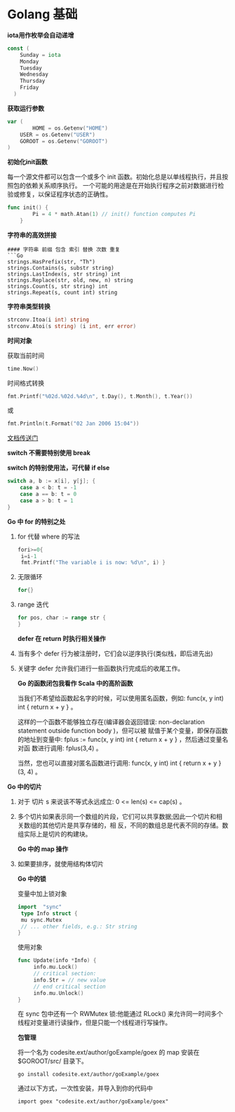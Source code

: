 # Golang 基础

**iota用作枚举会自动递增**

```go
const (
    Sunday = iota
    Monday
    Tuesday
    Wednesday
    Thursday
    Friday
  )
```

**获取运行参数**

```go
var (
        HOME = os.Getenv("HOME") 
    USER = os.Getenv("USER") 
    GOROOT = os.Getenv("GOROOT")
)
```

**初始化init函数**

每一个源文件都可以包含一个或多个 init 函数。初始化总是以单线程执行，并且按照包的依赖关系顺序执行。 一个可能的用途是在开始执行程序之前对数据进行检验或修复，以保证程序状态的正确性。

```go
func init() {
        Pi = 4 * math.Atan(1) // init() function computes Pi
    }
```

**字符串的高效拼接**

```text
#### 字符串 前缀 包含 索引 替换 次数 重复
```Go
strings.HasPrefix(str, "Th")
strings.Contains(s, substr string)
strings.LastIndex(s, str string) int
strings.Replace(str, old, new, n) string
strings.Count(s, str string) int
strings.Repeat(s, count int) string
```

**字符串类型转换**

```go
strconv.Itoa(i int) string
strconv.Atoi(s string) (i int, err error)
```

**时间对象**

获取当前时间

```go
time.Now()
```

时间格式转换

```go
fmt.Printf("%02d.%02d.%4d\n", t.Day(), t.Month(), t.Year())
```

或

```go
fmt.Println(t.Format("02 Jan 2006 15:04"))
```

[文档传送门](https://docs.studygolang.com/pkg/time/)

**switch 不需要特别使用 break**

**switch 的特别使用法，可代替 if else**

```go
switch a, b := x[i], y[j]; {
    case a < b: t = -1
    case a == b: t = 0
    case a > b: t = 1
}
```

**Go 中 for 的特别之处**

1. for 代替 where 的写法

   ```go
   fori>=0{
    i=i-1
    fmt.Printf("The variable i is now: %d\n", i) }
   ```

2. 无限循环

   ```go
   for{}
   ```

3. range 迭代

   ```go
   for pos, char := range str {
   }
   ```

   **defer 在 return 时执行相关操作**

4. 当有多个 defer 行为被注册时，它们会以逆序执行\(类似栈，即后进先出\)
5. 关键字 defer 允许我们进行一些函数执行完成后的收尾工作。

   **Go 的函数闭包我看作 Scala 中的高阶函数**

   当我们不希望给函数起名字的时候，可以使用匿名函数，例如: func\(x, y int\) int { return x + y } 。

   这样的一个函数不能够独立存在\(编译器会返回错误: non-declaration statement outside function body \)，但可以被 赋值于某个变量，即保存函数的地址到变量中: fplus := func\(x, y int\) int { return x + y } ，然后通过变量名对函 数进行调用: fplus\(3,4\) 。

   当然，您也可以直接对匿名函数进行调用: func\(x, y int\) int { return x + y } \(3, 4\) 。

**Go 中的切片**

1. 对于 切片 s 来说该不等式永远成立: 0 &lt;= len\(s\) &lt;= cap\(s\) 。
2. 多个切片如果表示同一个数组的片段，它们可以共享数据;因此一个切片和相关数组的其他切片是共享存储的，相 反，不同的数组总是代表不同的存储。数组实际上是切片的构建块。

   **Go 中的 map 操作**

3. 如果要排序，就使用结构体切片

   **Go 中的锁**

   变量中加上锁对象

   ```go
   import  "sync"
    type Info struct { 
    mu sync.Mutex
    // ... other fields, e.g.: Str string
   }
   ```

   使用对象

   ```go
   func Update(info *Info) {
        info.mu.Lock()
        // critical section:
        info.Str = // new value
        // end critical section
        info.mu.Unlock()
   }
   ```

   在 sync 包中还有一个 RWMutex 锁:他能通过 RLock\(\) 来允许同一时间多个线程对变量进行读操作，但是只能一个线程进行写操作。

   **包管理**

   将一个名为 codesite.ext/author/goExample/goex 的 map 安装在 $GOROOT/src/ 目录下。

   ```text
   go install codesite.ext/author/goExample/goex
   ```

   通过以下方式，一次性安装，并导入到你的代码中

   ```text
   import goex "codesite.ext/author/goExample/goex"
   ```

